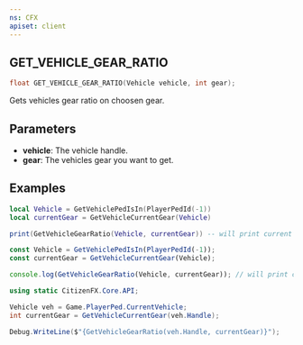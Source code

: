 ```yaml
---
ns: CFX
apiset: client
---
```

## GET_VEHICLE_GEAR_RATIO

```c
float GET_VEHICLE_GEAR_RATIO(Vehicle vehicle, int gear);
```
Gets vehicles gear ratio on choosen gear.

## Parameters
* **vehicle**: The vehicle handle.
* **gear**: The vehicles gear you want to get.

## Examples
```lua
local Vehicle = GetVehiclePedIsIn(PlayerPedId(-1))
local currentGear = GetVehicleCurrentGear(Vehicle)

print(GetVehicleGearRatio(Vehicle, currentGear)) -- will print current vehicle gear to console
```

```js
const Vehicle = GetVehiclePedIsIn(PlayerPedId(-1));
const currentGear = GetVehicleCurrentGear(Vehicle);

console.log(GetVehicleGearRatio(Vehicle, currentGear)); // will print current vehicle gear to console
```

```cs
using static CitizenFX.Core.API;

Vehicle veh = Game.PlayerPed.CurrentVehicle;
int currentGear = GetVehicleCurrentGear(veh.Handle);

Debug.WriteLine($"{GetVehicleGearRatio(veh.Handle, currentGear)}");
```
